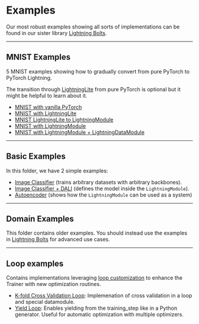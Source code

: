 # Examples

Our most robust examples showing all sorts of implementations
can be found in our sister library [Lightning Bolts](https://pytorch-lightning.readthedocs.io/en/latest/ecosystem/bolts.html).

______________________________________________________________________

## MNIST Examples

5 MNIST examples showing how to gradually convert from pure PyTorch to PyTorch Lightning.

The transition through [LightningLite](https://pytorch-lightning.readthedocs.io/en/latest/starter/lightning_lite.rst) from pure PyTorch is optional but it might be helpful to learn about it.

- [MNIST with vanilla PyTorch](./basic_examples/mnist_examples/image_classifier_1_pytorch.py)
- [MNIST with LightningLite](./basic_examples/mnist_examples/image_classifier_2_lite.py)
- [MNIST LightningLite to LightningModule](./basic_examples/mnist_examples/image_classifier_3_lite_to_lightning.py)
- [MNIST with LightningModule](./basic_examples/mnist_examples/image_classifier_4_lightning.py)
- [MNIST with LightningModule + LightningDataModule](./basic_examples/mnist_examples/image_classifier_5_lightning_datamodule.py)

______________________________________________________________________

## Basic Examples

In this folder, we have 2 simple examples:

- [Image Classifier](./basic_examples/backbone_image_classifier.py) (trains arbitrary datasets with arbitrary backbones).
- [Image Classifier + DALI](./basic_examples/mnist_examples/image_classifier_4_dali.py) (defines the model inside the `LightningModule`).
- [Autoencoder](./basic_examples/autoencoder.py) (shows how the `LightningModule` can be used as a system)

______________________________________________________________________

## Domain Examples

This folder contains older examples. You should instead use the examples
in [Lightning Bolts](https://pytorch-lightning.readthedocs.io/en/latest/ecosystem/bolts.html)
for advanced use cases.

______________________________________________________________________

## Loop examples

Contains implementations leveraging [loop customization](https://pytorch-lightning.readthedocs.io/en/latest/extensions/loops.html) to enhance the Trainer with new optimization routines.

- [K-fold Cross Validation Loop](./loop_examples/kfold.py): Implemenation of cross validation in a loop and special datamodule.
- [Yield Loop](./loop_examples/yielding_training_step.py): Enables yielding from the training_step like in a Python generator. Useful for automatic optimization with multiple optimizers.
